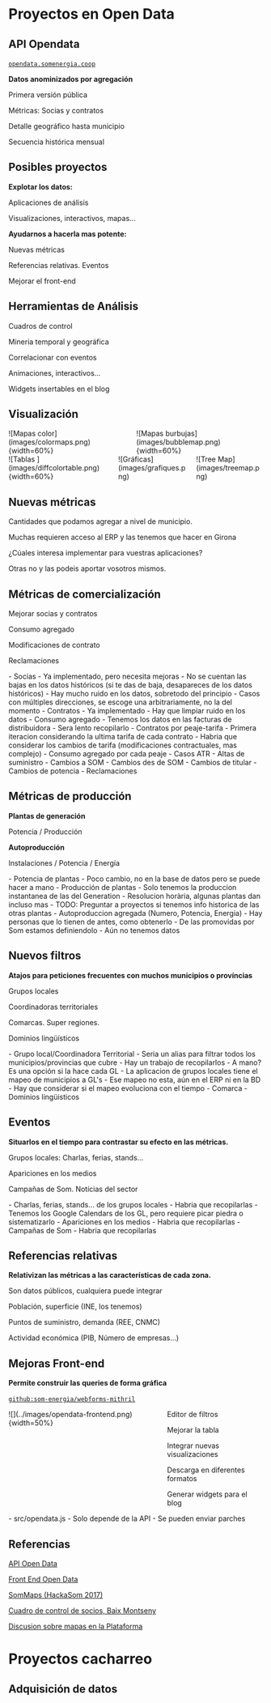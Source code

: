 # Proyectos en Open Data

## API Opendata

[`opendata.somenergia.coop`](https://opendata.somenergia.coop)

**Datos anominizados por agregación**

Primera versión pública

Métricas: Socias y contratos

Detalle geográfico hasta municipio

Secuencia histórica mensual

## Posibles proyectos

**Explotar los datos:**

Aplicaciones de análisis

Visualizaciones, interactivos, mapas...

**Ayudarnos a hacerla mas potente:**

Nuevas métricas

Referencias relativas. Eventos

Mejorar el front-end

## Herramientas de Análisis

Cuadros de control

Mineria temporal y geográfica

Correlacionar con eventos

Animaciones, interactivos...

Widgets insertables en el blog


## Visualización


<div class='columns'>
<div class='column'>
![Mapas color](images/colormaps.png){width=60%}
</div>
<div class='column'>
![Mapas burbujas](images/bubblemap.png){width=60%}
</div>
</div>


<div class='columns'>
<div class='column'>
![Tablas ](images/diffcolortable.png){width=60%}
</div>
<div class='column'>
![Gráficas](images/grafiques.png)
</div>
<div class='column'>
![Tree Map](images/treemap.png)
</div>
</div>


## Nuevas métricas

Cantidades que podamos agregar a nivel de municipio.

Muchas requieren acceso al ERP y las tenemos que hacer en Girona

¿Cúales interesa implementar para vuestras aplicaciones?

Otras no y las podeis aportar vosotros mismos.

## Métricas de comercialización

Mejorar socias y contratos

Consumo agregado

Modificaciones de contrato

Reclamaciones

<div class=notes>
- Socias
	- Ya implementado, pero necesita mejoras
	- No se cuentan las bajas en los datos históricos (si te das de baja, desapareces de los datos históricos)
	- Hay mucho ruido en los datos, sobretodo del principio
	- Casos con múltiples direcciones, se escoge una arbitrariamente, no la del momento
- Contratos
	- Ya implementado
	- Hay que limpiar ruido en los datos
- Consumo agregado
	- Tenemos los datos en las facturas de distribuidora
	- Sera lento recopilarlo
- Contratos por peaje-tarifa
	- Primera iteracion considerando la ultima tarifa de cada contrato
	- Habria que considerar los cambios de tarifa (modificaciones contractuales, mas complejo)
- Consumo agregado por cada peaje
- Casos ATR
	- Altas de suministro
	- Cambios a SOM
	- Cambios des de SOM
	- Cambios de titular
	- Cambios de potencia
	- Reclamaciones
</div>

## Métricas de producción

**Plantas de generación**

Potencia / Producción

**Autoproducción**

Instalaciones / Potencia / Energía

<div class=notes>
- Potencia de plantas
	- Poco cambio, no en la base de datos pero se puede hacer a mano
- Producción de plantas
	- Solo tenemos la produccion instantanea de las del Generation
	- Resolucion horària, algunas plantas dan incluso mas
	- TODO: Preguntar a proyectos si tenemos info historica de las otras plantas
- Autoproduccion agregada (Numero, Potencia, Energia)
	- Hay personas que lo tienen de antes, como obtenerlo
	- De las promovidas por Som estamos definiendolo
	- Aún no tenemos datos
</div>


## Nuevos filtros

**Atajos para peticiones frecuentes
con muchos municipios o províncias**

Grupos locales

Coordinadoras territoriales

Comarcas. Super regiones.

Dominios lingüísticos

<div class=notes>
- Grupo local/Coordinadora Territorial
	- Seria un alias para filtrar todos los municipios/provincias que cubre
	- Hay un trabajo de recopilarlos
		- A mano? Es una opción si la hace cada GL
		- La aplicacion de grupos locales tiene el mapeo de municipios a GL's
		- Ese mapeo no esta, aún en el ERP ni en la BD
		- Hay que considerar si el mapeo evoluciona con el tiempo
- Comarca
- Dominios lingüisticos
</div>


## Eventos

**Situarlos en el tiempo para contrastar su efecto en las métricas.**

<div></div>
 
Grupos locales: Charlas, ferias, stands...

Apariciones en los medios 

Campañas de Som. Notícias del sector

<div class=notes>
- Charlas, ferias, stands... de los grupos locales
	- Habria que recopilarlas
	- Tenemos los Google Calendars de los GL, pero requiere picar piedra o sistematizarlo
- Apariciones en los medios
	- Habria que recopilarlas
- Campañas de Som
	- Habria que recopilarlas
</div>

## Referencias relativas

**Relativizan las métricas a las características de cada zona.**

Son datos públicos, cualquiera puede integrar

Población, superficie (INE, los tenemos)

Puntos de suministro, demanda (REE, CNMC)

Actividad económica (PIB, Número de empresas...)



## Mejoras Front-end

**Permite construir las queries de forma gráfica**

[`github:som-energia/webforms-mithril`](github.com/som-energia/webforms-mithril`)

<div class=columns>

<div class=column>
![](../images/opendata-frontend.png){width=50%}
</div>

<div class=column widht=60%>
Editor de filtros

Mejorar la tabla

Integrar nuevas visualizaciones

Descarga en diferentes formatos

Generar widgets para el blog

</div>
</div>

<div class=notes>
- src/opendata.js
- Solo depende de la API
- Se pueden enviar parches
</div>

## Referencias

[API Open Data](http://github.com/som-energia/somenergia-api)

[Front End Open Data](http://github.com/som-energia/webforms-mithril)

[SomMaps (HackaSom 2017)](http://github.com/som-labs/sommaps)

[Cuadro de control de socios, Baix Montseny](https://docs.google.com/a/somenergia.coop/spreadsheets/d/1Kb9USX6lmZ9Yq5AMVaVwpRQEvoJo-FNbHznoIMeF3gk})

[Discusion sobre mapas en la Plataforma](https://plataforma.somenergia.coop/discussion/view/153870/som-maps)




# Proyectos cacharreo

## Adquisición de datos


<!--

# Documentos con proyectos

## Por pasar
- App básica para el móvil
- Mejora visualización de mapas (previo api desarrollado)
  (para acceder a este debate primero tienes que solicitar añadirte al grupo de grupos locales de la plataforma)
- Visualización producción eléctrica cooperativa; sería interesante añadir la parte fraccionada de cada cliente que ha invertido en generation, así como la curva horaria equivalente (en periodos) de su consumo, para que pueda ir adaptando su curva al máximo de cerca de la generación. Idem con los sistemas de autoconsumo
- App consumo propio (instantáneo, histórico, ahorros energéticos conseguidos,...). Sería interesante ligar toda esta información con Infoenergía, de forma que en la APP se de información complementaria a la de los informes, para aquellos usuarios más avanzados, o que quieren info más rápida (hay que ver disponiibilidad de datos de smart meters semanal)
- SomCoin (criptomoneda para el balance neto en autoconsumo)
- Calculadora financiación para inversiones renovables (de autoconsumo?)
- monitorización instalaciones a tiempo real
- Carnet Som: App mobil para actualizarlo y para validar el de otros (GPG,QR…) (hay una api experimental, queda un codigo QR inmenso, alternativas?) https://github.com/Som-Energia/intercoop (si, la api de generacion y validacion del carnet esta metida en la de intercoop, habria que extraerla, o no)
- Gamification para socias (en app carné por ejemplo), puntos y badges para haber tomado cursos de la “universidad popular de Som Energia”, haber dado charlas, ahorrado energía,...
- Intercoop, apis para intercambio de usuarios y servicios con otras entidades (hay una prueba de concepto funcional, hay que integrarlo en las diferentes entidades: SomEnergia, SomConexio, MesOpcions, SomMobilitat…) https://github.com/Som-Energia/intercoop
- Big data o bien data mining: Personalmente creo que en una APP es demasiado poner este tipo de herramientas, pero le veo sentido coordinar con el big data de info energía, una app que sirva como sistema de asesoramiento y apoyo a los grupos locales, a la oficina (call center) y/o a grupos de asesores que se creen, de forma que se generen comunidades de usuarios que tienen sus datos de consumo, generación,etc,.. y un tratamiento de esos datos que les ayude a tomar decisiones de ahorro o de EERR
- Business intelligence para facilitar la gestión de la empresa o de los clientes, idem que anterior, des de Infoenergía ya se puede realizar business intelligence para la empresa, y habría que ver si hay cosas interesantes a añadir en un app movil

## Pasada

- API para sacar datos relevantes y anónimos de la cooperativa (número de socios y contratos por territorio,...) Aquí tenemos las funciones para generar datos anonimos (y los mapas actuales) y que faltaria publicar como API de una forma mas organizada https://github.com/Som-Energia/somenergia-dataexports
	- Esto es OpenData
- Hoja de seguimiento automàtica de socios para los GL del estilo de la que hacemos en el Baix Montseny de forma manual.
	- Esto es OpenData + graficas + filtros GL

Hardware:
    • Medidor consumo eléctrico → https://openenergymonitor.org/ , en este tipo de monitoring siempre creo que hay que valorar lo que cuestan i/o el esfuerxo que te suponen vs el ahorro econòmico que puedes llegar a tener, así como con respecto a la información que actualmente se puede obtener de los smart meters, que ya se pagan,... 
    • Coche miniatura con placa solar y wifi (o 3G?) (Som Energia + Mobilitat + Connexió) → valorar https://www.particle.io/ como controlador
    • Seguidor solar basado en Arduino, sale a cuenta seguidor? con los precios actuales de FV?
    • Estación de recarga (SMART) para vehículo eléctrico
    • Contador en modo hardware libre para quitarnos el coste de alquiler de la factura, tienes el problema de la homologación, si no son homologados solo los puedes poner en serie con el de compañia 
    • Tejas fotovoltaicas. Libertad energética.
    • Maqueta de seguidor solar con 4 LDRs, 2 servos, una placa Arduino y su correspondiente sketch, que simula el funcionamiento de un sistema que como, un panel solar, p.e., sigue al sol para conseguir la mayor absorción de luz del panel. Se puede comentar cuándo vale la pena incluir este sistema, teniendo en cuenta el mantenimiento requerido y las posibles averías.

-->
